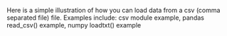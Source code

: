 Here is a simple illustration of how you can load data from a csv (comma separated file) file.
Examples include: csv module example, pandas read_csv() example, numpy loadtxt() example
